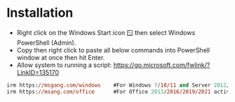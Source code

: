 # Installation

- Right click on the Windows Start icon 🪟 then select Windows PowerShell (Admin).
- Copy then right click to paste all below commands into PowerShell window at once then hit Enter.
- Allow system to running a script: https://go.microsoft.com/fwlink/?LinkID=135170

```ps
irm https://msgang.com/windows    #For Windows 7/10/11 and Server 2012/2016/2019/2022 activations
irm https://msang.com/office      #For Office 2013/2016/2019/2021 activation
```

